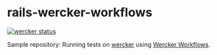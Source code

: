# rails-wercker-workflows
[![wercker status](https://app.wercker.com/status/bfbb4e09d3c9a7e7c7b43a04971e2db1/s/master "wercker status")](https://app.wercker.com/project/bykey/bfbb4e09d3c9a7e7c7b43a04971e2db1)

Sample repository: Running tests on [wercker](http://wercker.com/) using [Wercker Workflows](http://wercker.com/workflows/).
